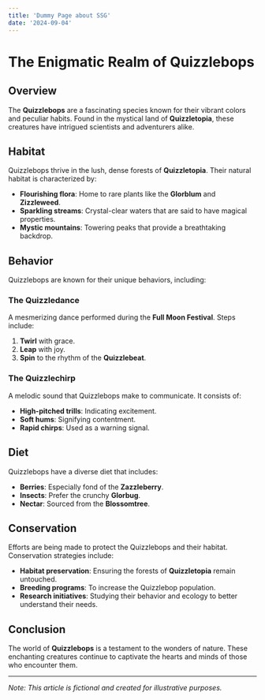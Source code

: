 ```yaml
---
title: 'Dummy Page about SSG'
date: '2024-09-04'
---
```


# The Enigmatic Realm of Quizzlebops

## Overview

The **Quizzlebops** are a fascinating species known for their vibrant colors and peculiar habits. Found in the mystical land of **Quizzletopia**, these creatures have intrigued scientists and adventurers alike.

## Habitat

Quizzlebops thrive in the lush, dense forests of **Quizzletopia**. Their natural habitat is characterized by:

- **Flourishing flora**: Home to rare plants like the **Glorblum** and **Zizzleweed**.
- **Sparkling streams**: Crystal-clear waters that are said to have magical properties.
- **Mystic mountains**: Towering peaks that provide a breathtaking backdrop.

## Behavior

Quizzlebops are known for their unique behaviors, including:

### The Quizzledance

A mesmerizing dance performed during the **Full Moon Festival**. Steps include:

1. **Twirl** with grace.
2. **Leap** with joy.
3. **Spin** to the rhythm of the **Quizzlebeat**.

### The Quizzlechirp

A melodic sound that Quizzlebops make to communicate. It consists of:

- **High-pitched trills**: Indicating excitement.
- **Soft hums**: Signifying contentment.
- **Rapid chirps**: Used as a warning signal.

## Diet

Quizzlebops have a diverse diet that includes:

- **Berries**: Especially fond of the **Zazzleberry**.
- **Insects**: Prefer the crunchy **Glorbug**.
- **Nectar**: Sourced from the **Blossomtree**.

## Conservation

Efforts are being made to protect the Quizzlebops and their habitat. Conservation strategies include:

- **Habitat preservation**: Ensuring the forests of **Quizzletopia** remain untouched.
- **Breeding programs**: To increase the Quizzlebop population.
- **Research initiatives**: Studying their behavior and ecology to better understand their needs.

## Conclusion

The world of **Quizzlebops** is a testament to the wonders of nature. These enchanting creatures continue to captivate the hearts and minds of those who encounter them.

---

*Note: This article is fictional and created for illustrative purposes.*
